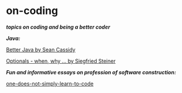 # on-coding

***topics on coding and being a better coder***

***Java:***

[Better Java by Sean Cassidy](https://www.seancassidy.me/better-java.html/ "favorite")

[Optionals - when, why ... by Siegfried Steiner](https://www.linkedin.com/pulse/java-8-obliged-do-optional-siegfried-steiner/ "use them, thoughtfully")

***Fun and informative essays on profession of software construction:***

[one-does-not-simply-learn-to-code](https://medium.freecodecamp.com/one-does-not-simply-learn-to-code-f25bacdc5b62#.6n242o8tq/ "So true!")



